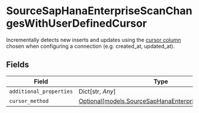 # SourceSapHanaEnterpriseScanChangesWithUserDefinedCursor

Incrementally detects new inserts and updates using the <a href="https://docs.airbyte.com/understanding-airbyte/connections/incremental-append/#user-defined-cursor">cursor column</a> chosen when configuring a connection (e.g. created_at, updated_at).


## Fields

| Field                                                                                                    | Type                                                                                                     | Required                                                                                                 | Description                                                                                              |
| -------------------------------------------------------------------------------------------------------- | -------------------------------------------------------------------------------------------------------- | -------------------------------------------------------------------------------------------------------- | -------------------------------------------------------------------------------------------------------- |
| `additional_properties`                                                                                  | Dict[str, *Any*]                                                                                         | :heavy_minus_sign:                                                                                       | N/A                                                                                                      |
| `cursor_method`                                                                                          | [Optional[models.SourceSapHanaEnterpriseCursorMethod]](../models/sourcesaphanaenterprisecursormethod.md) | :heavy_minus_sign:                                                                                       | N/A                                                                                                      |